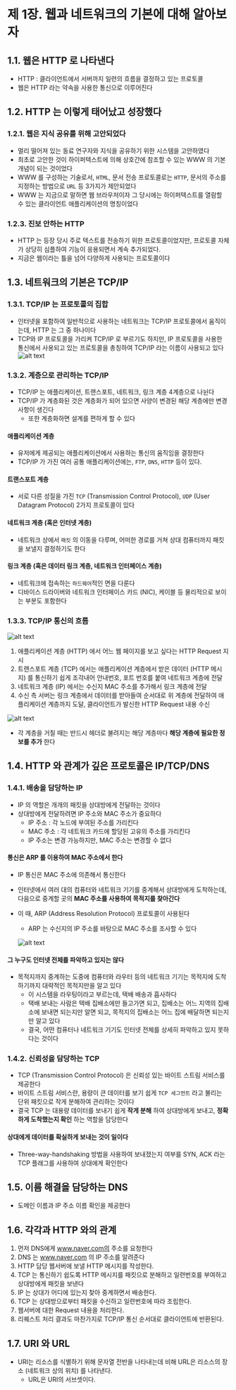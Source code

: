 # 제 1장. 웹과 네트워크의 기본에 대해 알아보자
## 1.1. 웹은 HTTP 로 나타낸다
- HTTP : 클라이언트에서 서버까지 일련의 흐름을 결정하고 있는 프로토콜
- 웹은 HTTP 라는 약속을 사용한 통신으로 이루어진다

## 1.2. HTTP 는 이렇게 태어났고 성장했다
### 1.2.1. 웹은 지식 공유를 위해 고안되었다
- 멀리 떨어져 있는 동료 연구자와 지식을 공유하기 위한 시스템을 고안하였다
- 최초로 고안한 것이 하이퍼텍스트에 의해 상호간에 참조할 수 있는 WWW 의 기본 개념이 되는 것이었다
- WWW 를 구성하는 기술로서, `HTML`, 문서 전송 프로토콜로는 `HTTP`, 문서의 주소를 지정하는 방법으로 `URL` 등 3가지가 제안되었다
- WWW 는 지금으로 말하면 웹 브라우저이자 그 당시에는 하이퍼텍스트를 열람할 수 있는 클라이언트 애플리케이션의 명칭이었다

### 1.2.3. 진보 안하는 HTTP
- HTTP 는 등장 당시 주로 텍스트를 전송하기 위한 프로토콜이었지만, 프로토콜 자체가 상당히 심플하여 기능이 응용되면서 계속 추가되었다.
- 지금은 웹이라는 틀을 넘어 다양하게 사용되는 프로토콜이다

## 1.3. 네트워크의 기본은 TCP/IP
### 1.3.1. TCP/IP 는 프로토콜의 집합
- 인터넷을 포함하여 일반적으로 사용하는 네트워크는 TCP/IP 프로토콜에서 움직이는데, HTTP 는 그 중 하나이다
- TCP와 IP 프로토콜을 가리켜 TCP/IP 로 부르기도 하지만, IP 프로토콜을 사용한 통신에서 사용되고 있는 프로토콜을 총칭하여 TCP/IP 라는 이름이 사용되고 있다
![alt text](image.png)

### 1.3.2. 계층으로 관리하는 TCP/IP
- TCP/IP 는 애플리케이션, 트랜스포트, 네트워크, 링크 계층 4계층으로 나뉜다
- TCP/IP 가 계층화된 것은 계층화가 되어 있으면 사양이 변경된 해당 계층에만 변경사항이 생긴다
  - 또한 계층화하면 설계를 편하게 할 수 있다

#### 애플리케이션 계층
- 유저에게 제공되는 애플리케이션에서 사용하는 통신의 움직임을 결정한다
- TCP/IP 가 가진 여러 공통 애플리케이션에는, `FTP`, `DNS`, `HTTP` 등이 있다.

#### 트랜스포트 계층
- 서로 다른 성질을 가진 `TCP` (Transmission Control Protocol), `UDP` (User Datagram Protocol) 2가지 프로토콜이 있다

#### 네트워크 계층 (혹은 인터넷 계층)
- 네트워크 상에서 `패킷` 의 이동을 다루며, 어떠한 경로를 거쳐 상대 컴퓨터까지 패킷을 보낼지 결정하기도 한다

#### 링크 계층 (혹은 데이터 링크 계층, 네트워크 인터페이스 계층)
- 네트워크에 접속하는 `하드웨어`적인 면을 다룬다
- 디바이스 드라이버와 네트워크 인터페이스 카드 (NIC), 케이블 등 물리적으로 보이는 부분도 포함한다

### 1.3.3. TCP/IP 통신의 흐름
![alt text](image-2.png)
1. 애플리케이션 계층 (HTTP) 에서 어느 웹 페이지를 보고 싶다는 HTTP Request 지시
2. 트랜스포트 계층 (TCP) 에서는 애플리케이션 계층에서 받은 데이터 (HTTP 메시지) 를 통신하기 쉽게 조각내어 안내번호, 포트 번호를 붙여 네트워크 계층에 전달
3. 네트워크 계층 (IP) 에서는 수신지 MAC 주소를 추가해서 링크 계층에 전달
4. 수신 측 서버는 링크 계층에서 데이터를 받아들여 순서대로 위 계층에 전달하여 애플리케이션 계층까지 도달, 클라이언트가 발신한 HTTP Request 내용 수신

![alt text](image-1.png)
- 각 계층을 거칠 때는 반드시 헤더로 불려지는 해당 계층마다 **해당 계층에 필요한 정보를 추가** 한다

## 1.4. HTTP 와 관계가 깊은 프로토콜은 IP/TCP/DNS
### 1.4.1. 배송을 담당하는 IP
- IP 의 역할은 개개의 패킷을 상대방에게 전달하는 것이다
- 상대방에게 전달하려면 IP 주소와 MAC 주소가 중요하다
  - IP 주소 : 각 노드에 부여된 주소를 가리킨다
  - MAC 주소 : 각 네트워크 카드에 할당된 고유의 주소를 가리킨다
  - IP 주소는 변경 가능하지만, MAC 주소는 변경할 수 없다

#### 통신은 ARP 를 이용하여 MAC 주소에서 한다
- IP 통신은 MAC 주소에 의존해서 통신한다
- 인터넷에서 여러 대의 컴퓨터와 네트워크 기기를 중계해서 상대방에게 도착하는데, 다음으로 중계할 곳의 **MAC 주소를 사용하여 목적지를 찾아간다**
- 이 때, ARP (Address Resolution Protocol) 프로토콜이 사용된다
  - ARP 는 수신지의 IP 주소를 바탕으로 MAC 주소를 조사할 수 있다

  ![alt text](image-3.png)

#### 그 누구도 인터넷 전체를 파악하고 있지는 않다
- 목적지까지 중계하는 도중에 컴퓨터와 라우터 등의 네트워크 기기는 목적지에 도착하기까지 대략적인 목적지만을 알고 있다
  - 이 시스템을 라우팅이라고 부르는데, 택배 배송과 흡사하다
  - 택배 보내는 사람은 택배 집배소에만 들고가면 되고, 집배소는 어느 지역의 집배소에 보내면 되는지만 알면 되고, 목적지의 집배소는 어느 집에 배달하면 되는지만 알고 있다
  - 결국, 어떤 컴퓨터나 네트워크 기기도 인터넷 전체를 상세히 파악하고 있지 못하다는 것이다

### 1.4.2. 신뢰성을 담당하는 TCP
- TCP (Transmission Control Protocol) 은 신뢰성 있는 바이트 스트림 서비스를 제공한다
- 바이트 스트림 서비스란, 용량이 큰 데이터를 보기 쉽게 `TCP 세그먼트` 라고 불리는 단위 패킷으로 작게 분해하여 관리하는 것이다
- 결국 TCP 는 대용량 데이터를 보내기 쉽게 **작게 분해** 하여 상대방에게 보내고, **정확하게 도착했는지 확인** 하는 역할을 담당한다

#### 상대에게 데이터를 확실하게 보내는 것이 일이다
- Three-way-handshaking 방법을 사용하여 보내졌는지 여부를 SYN, ACK 라는 TCP 플래그를 사용하여 상대에게 확인한다

## 1.5. 이름 해결을 담당하는 DNS
- 도메인 이름과 IP 주소 이름 확인을 제공한다

## 1.6. 각각과 HTTP 와의 관계
1. 먼저 DNS에게 www.naver.com의 주소를 요청한다
2. DNS 는 www.naver.com 의 IP 주소를 알려준다
3. HTTP 담당 웹서버에 보낼 HTTP 메시지를 작성한다.
4. TCP 는 통신하기 쉽도록 HTTP 메시지를 패킷으로 분해하고 일련번호를 부여하고 상대방에게 패킷을 보낸다
5. IP 는 상대가 어디에 있는지 찾아 중계하면서 배송한다.
6. TCP 는 상대방으로부터 패킷을 수신하고 일련번호에 따라 조립한다.
7. 웹서버에 대한 Request 내용을 처리한다.
8. 리퀘스트 처리 결과도 마찬가지로 TCP/IP 통신 순서대로 클라이언트에 반환된다.

## 1.7. URI 와 URL
- URI는 리소스를 식별하기 위해 문자열 전반을 나타내는데 비해 URL은 리소스의 장소 (네트워크 상의 위치) 를 나타낸다.
  - URL은 URI의 서브셋이다.
